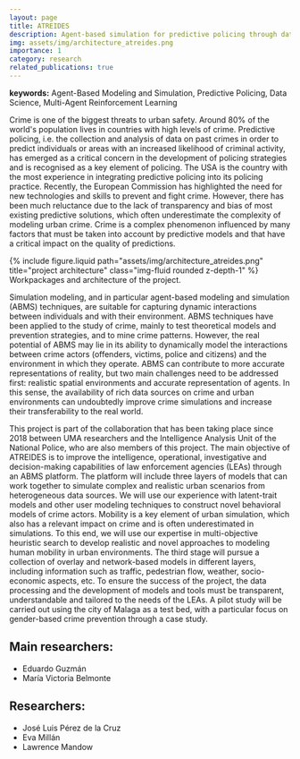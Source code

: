 ```yaml
---
layout: page
title: ATREIDES
description: Agent-based simulation for predictive policing through data-driven and multi-tiered models
img: assets/img/architecture_atreides.png
importance: 1
category: research
related_publications: true
---
```


**keywords:** Agent-Based Modeling and Simulation, Predictive Policing, Data Science, Multi-Agent Reinforcement Learning

Crime is one of the biggest threats to urban safety. Around 80% of the world's population lives in countries with high levels of crime. Predictive policing, i.e. the collection and analysis of data on past crimes in order to predict individuals or areas with an increased likelihood of criminal activity, has emerged as a critical concern in the development of policing strategies and is recognised as a key element of policing. The USA is the country with the most experience in integrating predictive policing into its policing practice. Recently, the European Commission has highlighted the need for new technologies and skills to prevent and fight crime. However, there has been much reluctance due to the lack of transparency and bias of most existing predictive solutions, which often underestimate the complexity of modeling urban crime. Crime is a complex phenomenon influenced by many factors that must be taken into account by predictive models and that have a critical impact on the quality of predictions.

<div class="row">
    <div class="col-sm mt-3 mt-md-0">
        {% include figure.liquid path="assets/img/architecture_atreides.png" title="project architecture" class="img-fluid rounded z-depth-1" %}
    </div>
</div>
<div class="caption">
    Workpackages and architecture of the project.
</div>

Simulation modeling, and in particular agent-based modeling and simulation (ABMS) techniques, are suitable for capturing dynamic interactions between individuals and with their environment. ABMS techniques have been applied to the study of crime, mainly to test theoretical models and prevention strategies, and to mine crime patterns. However, the real potential of ABMS may lie in its ability to dynamically model the interactions between crime actors (offenders, victims, police and citizens) and the environment in which they operate. ABMS can contribute to more accurate representations of reality, but two main challenges need to be addressed first: realistic spatial environments and accurate representation of agents. In this sense, the availability of rich data sources on crime and urban environments can undoubtedly improve crime simulations and increase their transferability to the real world.

This project is part of the collaboration that has been taking place since 2018 between UMA researchers and the Intelligence Analysis Unit of the National Police, who are also members of this project. The main objective of ATREIDES is to improve the intelligence, operational, investigative and decision-making capabilities of law enforcement agencies (LEAs) through an ABMS platform. The platform will include three layers of models that can work together to simulate complex and realistic urban scenarios from heterogeneous data sources. We will use our experience with latent-trait models and other user modeling techniques to construct novel behavioral models of crime actors. Mobility is a key element of urban simulation, which also has a relevant impact on crime and is often underestimated in simulations. To this end, we will use our expertise in multi-objective heuristic search to develop realistic and novel approaches to modeling human mobility in urban environments. The third stage will pursue a collection of overlay and network-based models in different layers, including information such as traffic, pedestrian flow, weather, socio-economic aspects, etc. To ensure the success of the project, the data processing and the development of models and tools must be transparent, understandable and tailored to the needs of the LEAs. A pilot study will be carried out using the city of Malaga as a test bed, with a particular focus on gender-based crime prevention through a case study.

## Main researchers:
- Eduardo Guzmán
- María Victoria Belmonte

## Researchers:
- José Luis Pérez de la Cruz
- Eva Millán
- Lawrence Mandow
